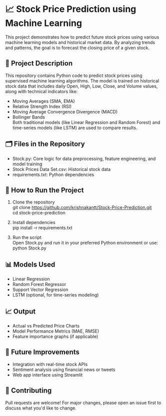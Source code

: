 # 📈 Stock Price Prediction using Machine Learning  
This project demonstrates how to predict future stock prices using various machine learning models and historical market data. By analyzing trends and patterns, the goal is to forecast the closing price of a given stock.  

## 🧠 Project Description  
This repository contains Python code to predict stock prices using supervised machine learning algorithms. The model is trained on historical stock data that includes daily Open, High, Low, Close, and Volume values, along with technical indicators like:

- Moving Averages (SMA, EMA)
- Relative Strength Index (RSI)
- Moving Average Convergence Divergence (MACD)
- Bollinger Bands  
Both traditional models (like Linear Regression and Random Forest) and time-series models (like LSTM) are used to compare results.

## 🗂️ Files in the Repository
- Stock.py: Core logic for data preprocessing, feature engineering, and model training
- Stock Prices Data Set.csv: Historical stock data
- requirements.txt: Python dependencies

## 🚀 How to Run the Project
1. Clone the repository  
git clone https://github.com/krishnakantt/Stock-Price-Prediction.git  
cd stock-price-prediction

2. Install dependencies  
pip install -r requirements.txt  

3. Run the script  
Open Stock.py and run it in your preferred Python environment or use:  
python Stock.py

## 📊 Models Used
- Linear Regression
- Random Forest Regressor
- Support Vector Regression
- LSTM (optional, for time-series modeling)

## 📈 Output
- Actual vs Predicted Price Charts
- Model Performance Metrics (MAE, RMSE)
- Feature importance graphs (if applicable)

## 📌 Future Improvements
- Integration with real-time stock APIs
- Sentiment analysis using financial news or tweets
- Web app interface using Streamlit

## 🤝 Contributing
Pull requests are welcome! For major changes, please open an issue first to discuss what you'd like to change.
